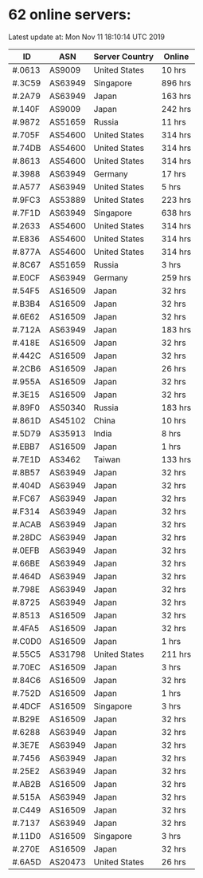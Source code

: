 # 62 online servers:

Latest update at: Mon Nov 11 18:10:14 UTC 2019

| ID | ASN | Server Country | Online |
| -- | --- | -------------- | ------ |
| #.0613 | AS9009 | United States | 10 hrs |
| #.3C59 | AS63949 | Singapore | 896 hrs |
| #.2A79 | AS63949 | Japan | 163 hrs |
| #.140F | AS9009 | Japan | 242 hrs |
| #.9872 | AS51659 | Russia | 11 hrs |
| #.705F | AS54600 | United States | 314 hrs |
| #.74DB | AS54600 | United States | 314 hrs |
| #.8613 | AS54600 | United States | 314 hrs |
| #.3988 | AS63949 | Germany | 17 hrs |
| #.A577 | AS63949 | United States | 5 hrs |
| #.9FC3 | AS53889 | United States | 223 hrs |
| #.7F1D | AS63949 | Singapore | 638 hrs |
| #.2633 | AS54600 | United States | 314 hrs |
| #.E836 | AS54600 | United States | 314 hrs |
| #.877A | AS54600 | United States | 314 hrs |
| #.8C67 | AS51659 | Russia | 3 hrs |
| #.E0CF | AS63949 | Germany | 259 hrs |
| #.54F5 | AS16509 | Japan | 32 hrs |
| #.B3B4 | AS16509 | Japan | 32 hrs |
| #.6E62 | AS16509 | Japan | 32 hrs |
| #.712A | AS63949 | Japan | 183 hrs |
| #.418E | AS16509 | Japan | 32 hrs |
| #.442C | AS16509 | Japan | 32 hrs |
| #.2CB6 | AS16509 | Japan | 26 hrs |
| #.955A | AS16509 | Japan | 32 hrs |
| #.3E15 | AS16509 | Japan | 32 hrs |
| #.89F0 | AS50340 | Russia | 183 hrs |
| #.861D | AS45102 | China | 10 hrs |
| #.5D79 | AS35913 | India | 8 hrs |
| #.EBB7 | AS16509 | Japan | 1 hrs |
| #.7E1D | AS3462 | Taiwan | 133 hrs |
| #.8B57 | AS63949 | Japan | 32 hrs |
| #.404D | AS63949 | Japan | 32 hrs |
| #.FC67 | AS63949 | Japan | 32 hrs |
| #.F314 | AS63949 | Japan | 32 hrs |
| #.ACAB | AS63949 | Japan | 32 hrs |
| #.28DC | AS63949 | Japan | 32 hrs |
| #.0EFB | AS63949 | Japan | 32 hrs |
| #.66BE | AS63949 | Japan | 32 hrs |
| #.464D | AS63949 | Japan | 32 hrs |
| #.798E | AS63949 | Japan | 32 hrs |
| #.8725 | AS63949 | Japan | 32 hrs |
| #.8513 | AS16509 | Japan | 32 hrs |
| #.4FA5 | AS16509 | Japan | 32 hrs |
| #.C0D0 | AS16509 | Japan | 1 hrs |
| #.55C5 | AS31798 | United States | 211 hrs |
| #.70EC | AS16509 | Japan | 3 hrs |
| #.84C6 | AS16509 | Japan | 32 hrs |
| #.752D | AS16509 | Japan | 1 hrs |
| #.4DCF | AS16509 | Singapore | 3 hrs |
| #.B29E | AS16509 | Japan | 32 hrs |
| #.6288 | AS63949 | Japan | 32 hrs |
| #.3E7E | AS63949 | Japan | 32 hrs |
| #.7456 | AS63949 | Japan | 32 hrs |
| #.25E2 | AS63949 | Japan | 32 hrs |
| #.AB2B | AS16509 | Japan | 32 hrs |
| #.515A | AS63949 | Japan | 32 hrs |
| #.C449 | AS16509 | Japan | 32 hrs |
| #.7137 | AS63949 | Japan | 32 hrs |
| #.11D0 | AS16509 | Singapore | 3 hrs |
| #.270E | AS16509 | Japan | 32 hrs |
| #.6A5D | AS20473 | United States | 26 hrs |

